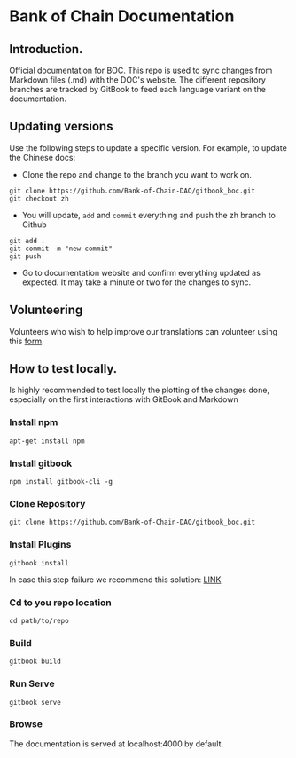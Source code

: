 # Bank of Chain Documentation

## Introduction.

Official documentation for BOC. This repo is used to sync changes from Markdown files (.md) with the DOC's website. The different repository branches are tracked by GitBook to feed each language variant on the documentation.

## Updating versions

Use the following steps to update a specific version. For example, to update the Chinese docs:

- Clone the repo and change to the branch you want to work on.
```
git clone https://github.com/Bank-of-Chain-DAO/gitbook_boc.git
git checkout zh
```
- You will update, ```add``` and ```commit``` everything and push the zh branch to Github
```
git add .
git commit -m "new commit"
git push
```
- Go to documentation website and confirm everything updated as expected. It may take a minute or two for the changes to sync.

## Volunteering

Volunteers who wish to help improve our translations can volunteer using this [form](https://docs.google.com/forms/d/e/1FAIpQLScj-J4PhhZCeoRy5MvwlXj1EqipYp6wZWhx5QwIvasuFllnTg/viewform).

## How to test locally.

Is highly recommended to test locally the plotting of the changes done, especially on the first interactions with GitBook and Markdown 

### Install npm
```
apt-get install npm
```
### Install gitbook
```
npm install gitbook-cli -g
```

### Clone Repository
```
git clone https://github.com/Bank-of-Chain-DAO/gitbook_boc.git
```
### Install Plugins
```
gitbook install
```
In case this step failure we recommend this solution: [LINK](https://flaviocopes.com/cb-apply-not-a-function/)

### Cd to you repo location
```
cd path/to/repo
```
### Build
```
gitbook build
```
### Run Serve
```
gitbook serve
```
### Browse
The documentation is served at localhost:4000 by default.
